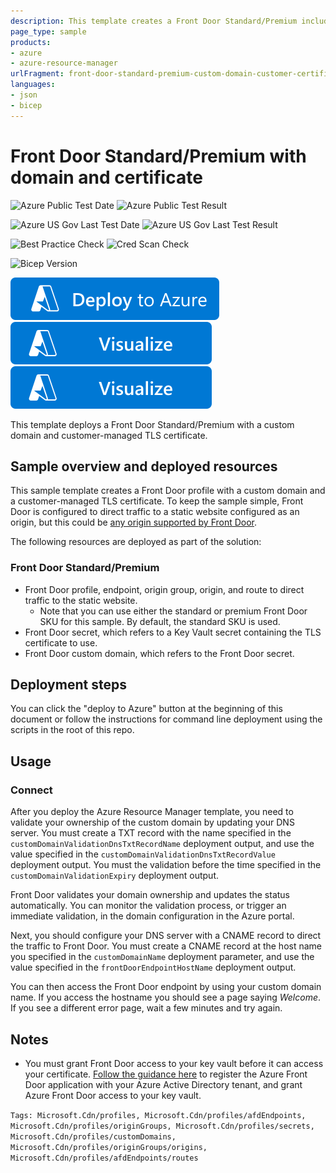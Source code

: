 ```yaml
---
description: This template creates a Front Door Standard/Premium including a custom domain and customer-managed certificate.
page_type: sample
products:
- azure
- azure-resource-manager
urlFragment: front-door-standard-premium-custom-domain-customer-certificate
languages:
- json
- bicep
---
```

# Front Door Standard/Premium with domain and certificate

![Azure Public Test Date](https://azurequickstartsservice.blob.core.windows.net/badges/quickstarts/microsoft.cdn/front-door-standard-premium-custom-domain-customer-certificate/PublicLastTestDate.svg)
![Azure Public Test Result](https://azurequickstartsservice.blob.core.windows.net/badges/quickstarts/microsoft.cdn/front-door-standard-premium-custom-domain-customer-certificate/PublicDeployment.svg)

![Azure US Gov Last Test Date](https://azurequickstartsservice.blob.core.windows.net/badges/quickstarts/microsoft.cdn/front-door-standard-premium-custom-domain-customer-certificate/FairfaxLastTestDate.svg)
![Azure US Gov Last Test Result](https://azurequickstartsservice.blob.core.windows.net/badges/quickstarts/microsoft.cdn/front-door-standard-premium-custom-domain-customer-certificate/FairfaxDeployment.svg)

![Best Practice Check](https://azurequickstartsservice.blob.core.windows.net/badges/quickstarts/microsoft.cdn/front-door-standard-premium-custom-domain-customer-certificate/BestPracticeResult.svg)
![Cred Scan Check](https://azurequickstartsservice.blob.core.windows.net/badges/quickstarts/microsoft.cdn/front-door-standard-premium-custom-domain-customer-certificate/CredScanResult.svg)

![Bicep Version](https://azurequickstartsservice.blob.core.windows.net/badges/quickstarts/microsoft.cdn/front-door-standard-premium-custom-domain-customer-certificate/BicepVersion.svg)

[![Deploy To Azure](https://raw.githubusercontent.com/Azure/azure-quickstart-templates/master/1-CONTRIBUTION-GUIDE/images/deploytoazure.svg?sanitize=true)](https://portal.azure.com/#create/Microsoft.Template/uri/https%3A%2F%2Fraw.githubusercontent.com%2FAzure%2Fazure-quickstart-templates%2Fmaster%2Fquickstarts%2Fmicrosoft.cdn%2Ffront-door-standard-premium-custom-domain-customer-certificate%2Fazuredeploy.json)  [![Visualize](https://raw.githubusercontent.com/Azure/azure-quickstart-templates/master/1-CONTRIBUTION-GUIDE/images/visualizebutton.svg?sanitize=true)](http://armviz.io/#/?load=https%3A%2F%2Fraw.githubusercontent.com%2FAzure%2Fazure-quickstart-templates%2Fmaster%2Fquickstarts%2Fmicrosoft.cdn%2Ffront-door-standard-premium-custom-domain-customer-certificate%2Fazuredeploy.json)
[![Visualize](https://raw.githubusercontent.com/Azure/azure-quickstart-templates/master/1-CONTRIBUTION-GUIDE/images/visualizebutton.svg?sanitize=true)](http://armviz.io/#/?load=https%3A%2F%2Fraw.githubusercontent.com%2FAzure%2Fazure-quickstart-templates%2Fmaster%2Fquickstarts%2Fmicrosoft.cdn%2Ffront-door-standard-premium-custom-domain-customer-certificate%2Fazuredeploy.json)

This template deploys a Front Door Standard/Premium with a custom domain and customer-managed TLS certificate.

## Sample overview and deployed resources

This sample template creates a Front Door profile with a custom domain and a customer-managed TLS certificate. To keep the sample simple, Front Door is configured to direct traffic to a static website configured as an origin, but this could be [any origin supported by Front Door](https://learn.microsoft.comm/azure/frontdoor/standard-premium/concept-origin).

The following resources are deployed as part of the solution:

### Front Door Standard/Premium
- Front Door profile, endpoint, origin group, origin, and route to direct traffic to the static website.
  - Note that you can use either the standard or premium Front Door SKU for this sample. By default, the standard SKU is used.
- Front Door secret, which refers to a Key Vault secret containing the TLS certificate to use.
- Front Door custom domain, which refers to the Front Door secret.

## Deployment steps

You can click the "deploy to Azure" button at the beginning of this document or follow the instructions for command line deployment using the scripts in the root of this repo.

## Usage

### Connect

After you deploy the Azure Resource Manager template, you need to validate your ownership of the custom domain by updating your DNS server. You must create a TXT record with the name specified in the `customDomainValidationDnsTxtRecordName` deployment output, and use the value specified in the `customDomainValidationDnsTxtRecordValue` deployment output. You must the validation before the time specified in the `customDomainValidationExpiry` deployment output.

Front Door validates your domain ownership and updates the status automatically. You can monitor the validation process, or trigger an immediate validation, in the domain configuration in the Azure portal.

Next, you should configure your DNS server with a CNAME record to direct the traffic to Front Door. You must create a CNAME record at the host name you specified in the `customDomainName` deployment parameter, and use the value specified in the `frontDoorEndpointHostName` deployment output.

You can then access the Front Door endpoint by using your custom domain name. If you access the hostname you should see a page saying _Welcome_. If you see a different error page, wait a few minutes and try again.

## Notes

- You must grant Front Door access to your key vault before it can access your certificate. [Follow the guidance here](https://learn.microsoft.comm/azure/frontdoor/standard-premium/how-to-configure-https-custom-domain#using-your-own-certificate) to register the Azure Front Door application with your Azure Active Directory tenant, and grant Azure Front Door access to your key vault.

`Tags: Microsoft.Cdn/profiles, Microsoft.Cdn/profiles/afdEndpoints, Microsoft.Cdn/profiles/originGroups, Microsoft.Cdn/profiles/secrets, Microsoft.Cdn/profiles/customDomains, Microsoft.Cdn/profiles/originGroups/origins, Microsoft.Cdn/profiles/afdEndpoints/routes`
